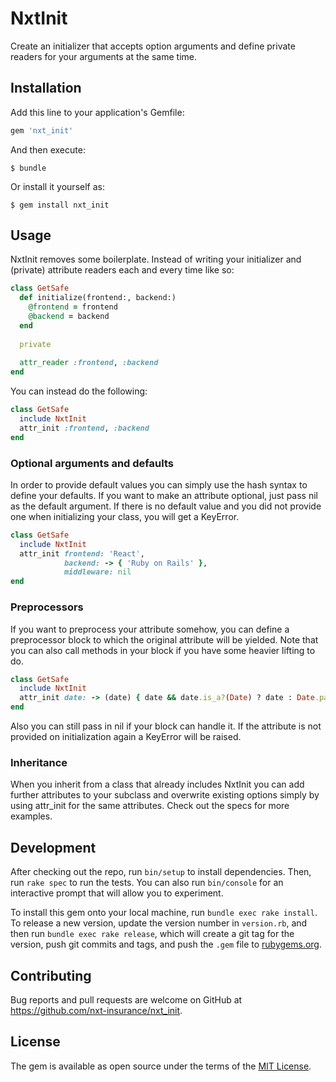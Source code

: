 # NxtInit

Create an initializer that accepts option arguments and define private readers for your 
arguments at the same time. 

## Installation

Add this line to your application's Gemfile:

```ruby
gem 'nxt_init'
```

And then execute:

    $ bundle

Or install it yourself as:

    $ gem install nxt_init

## Usage

NxtInit removes some boilerplate. Instead of writing your initializer and (private) attribute readers each and every time like so:

```ruby
class GetSafe
  def initialize(frontend:, backend:)
    @frontend = frontend
    @backend = backend
  end
  
  private 
  
  attr_reader :frontend, :backend
end
```

You can instead do the following:

```ruby
class GetSafe
  include NxtInit
  attr_init :frontend, :backend
end
```

### Optional arguments and defaults

In order to provide default values you can simply use the hash syntax to define your defaults. 
If you want to make an attribute optional, just pass nil as the default argument. 
If there is no default value and you did not provide one when initializing your class, you will get a KeyError.

```ruby
class GetSafe
  include NxtInit
  attr_init frontend: 'React', 
            backend: -> { 'Ruby on Rails' }, 
            middleware: nil
end
```

### Preprocessors

If you want to preprocess your attribute somehow, you can define a preprocessor block to which the original attribute will be yielded.
Note that you can also call methods in your block if you have some heavier lifting to do.

```ruby
class GetSafe
  include NxtInit
  attr_init date: -> (date) { date && date.is_a?(Date) ? date : Date.parse(date) }
end
```

Also you can still pass in nil if your block can handle it. If the attribute is not provided on initialization again a KeyError will be raised. 

### Inheritance

When you inherit from a class that already includes NxtInit you can add further attributes to your subclass and overwrite existing options
simply by using attr_init for the same attributes. Check out the specs for more examples.

## Development

After checking out the repo, run `bin/setup` to install dependencies. Then, run `rake spec` to run the tests. You can also run `bin/console` for an interactive prompt that will allow you to experiment.

To install this gem onto your local machine, run `bundle exec rake install`. To release a new version, update the version number in `version.rb`, and then run `bundle exec rake release`, which will create a git tag for the version, push git commits and tags, and push the `.gem` file to [rubygems.org](https://rubygems.org).

## Contributing

Bug reports and pull requests are welcome on GitHub at https://github.com/nxt-insurance/nxt_init.

## License

The gem is available as open source under the terms of the [MIT License](https://opensource.org/licenses/MIT).
